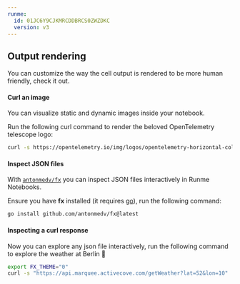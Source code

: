 ```yaml
---
runme:
  id: 01JC6Y9CJKMRCDDBRCS0ZWZDKC
  version: v3
---
```


## Output rendering

You can customize the way the cell output is rendered to be more human friendly, check it out.

#### Curl an image

You can visualize static and dynamic images inside your notebook.

Run the following curl command to render the beloved OpenTelemetry telescope logo:

```sh {"id":"01HTZB059ZFK301922YRJ9G5EW","interactive":"false,","mimeType":"image/svg+xml","name":"render-image-url"}
curl -s https://opentelemetry.io/img/logos/opentelemetry-horizontal-color.svg
```

#### Inspect JSON files

With [`antonmedv/fx`](https://github.com/antonmedv/fx) you can inspect JSON files interactively in Runme Notebooks.

Ensure you have **fx** installed (it requires [go](https://go.dev/)), run the following command:

```sh {"id":"01HTZB059ZFK301922YTAQ7XVY"}
go install github.com/antonmedv/fx@latest
```

#### Inspecting a curl response

Now you can explore any json file interactively, run the following command to explore the weather at Berlin 🍻

```sh {"background":"true","id":"01HTZB059ZFK301922YVFFN8R5","name":"interactive-json-fx","promptEnv":"no","terminalRows":"20"}
export FX_THEME="0"
curl -s "https://api.marquee.activecove.com/getWeather?lat=52&lon=10" | fx
```
